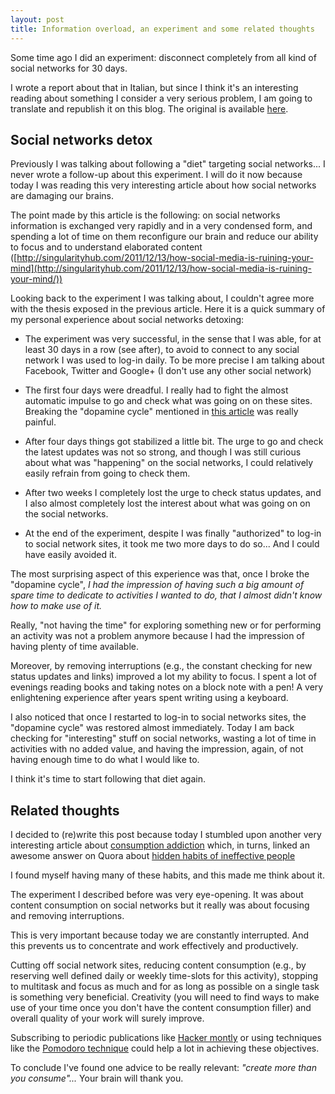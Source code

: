 ```yaml
---
layout: post
title: Information overload, an experiment and some related thoughts
---
```


 Some time ago I did an experiment: disconnect completely from all kind of social networks for 30 days. 

I wrote a report about that in Italian, but since I think it's an interesting reading about something I consider a very serious problem, I am going to translate and republish it on this blog. The original is available [here](http://bonifacemillian.tumblr.com/post/14418713592/social-networks-detox-was-dieta).

Social networks detox
---------------------

Previously I was talking about following a "diet" targeting social networks... I never wrote a follow-up about this experiment. I will do it now because today I was reading this very interesting article about how social networks are damaging our brains.

The point made by this article is the following: on social networks information is exchanged very rapidly and in a very condensed form, and spending a lot of time on them reconfigure our brain and reduce our ability to focus and to understand elaborated content ([http://singularityhub.com/2011/12/13/how-social-media-is-ruining-your-mind](http://singularityhub.com/2011/12/13/how-social-media-is-ruining-your-mind/))

Looking back to the experiment I was talking about, I couldn't agree more with the thesis exposed in the previous article. Here it is a quick summary of my personal experience about social networks detoxing:

* The experiment was very successful, in the sense that I was able, for at least 30 days in a row (see after), to avoid to connect to any social network I was used to log-in daily. To be more precise I am talking about Facebook, Twitter and Google+ (I don't use any other social network)

* The first four days were dreadful. I really had to fight the almost automatic impulse to go and check what was going on on these sites. Breaking the "dopamine cycle" mentioned in [this article](http://www.simplyzesty.com/technology/the-science-behind-your-internet-addiction/) was really painful.

* After four days things got stabilized a little bit. The urge to go and check the latest updates was not so strong, and though I was still curious about what was "happening" on the social networks, I could relatively easily refrain from going to check them.

* After two weeks I completely lost the urge to check status updates, and I also almost completely lost the interest about what was going on on the social networks.

* At the end of the experiment, despite I was finally "authorized" to log-in to social network sites, it took me two more days to do so... And I could have easily avoided it.

The most surprising aspect of this experience was that, once I broke the "dopamine cycle", *I had the impression of having such a big amount of spare time to dedicate to activities I wanted to do, that I almost didn't know how to make use of it.*

Really, "not having the time" for exploring something new or for performing an activity was not a problem anymore because I had the impression of having plenty of time available.

Moreover, by removing interruptions (e.g., the constant checking for new status updates and links) improved a lot my ability to focus. I spent a lot of evenings reading books and taking notes on a block note with a pen! A very enlightening experience after years spent writing using a keyboard.

I also noticed that once I restarted to log-in to social networks sites, the "dopamine cycle" was restored almost immediately. Today I am back checking for "interesting" stuff on social networks, wasting a lot of time in activities with no added value, and having the impression, again, of not having enough time to do what I would like to.

I think it's time to start following that diet again.

Related thoughts
----------------

I decided to (re)write this post because today I stumbled upon another very interesting article about [consumption addiction](http://phuu.net/2012/03/28/consumption-addiction.html) which, in turns, linked an awesome answer on Quora about [hidden habits of ineffective people](http://www.quora.com/Chris-Wake/Posts/Hidden-habits-of-ineffective-people)

I found myself having many of these habits, and this made me think about it.

The experiment I described before was very eye-opening. It was about content consumption on social networks but it really was about focusing and removing interruptions.

This is very important because today we are constantly interrupted. And this prevents us to concentrate and work effectively and productively.

Cutting off social network sites, reducing content consumption (e.g., by reserving well defined daily or weekly time-slots for this activity), stopping to multitask and focus as much and for as long as possible on a single task is something very beneficial. Creativity (you will need to find ways to make use of your time once you don't have the content consumption filler) and overall quality of your work will surely improve.

Subscribing to periodic publications like [Hacker montly](http://hackermonthly.com/) or using techniques like the [Pomodoro technique](http://www.pomodorotechnique.com/) could help a lot in achieving these objectives. 

To conclude I've found one advice to be really relevant: *"create more than you consume"...* Your brain will thank you.
